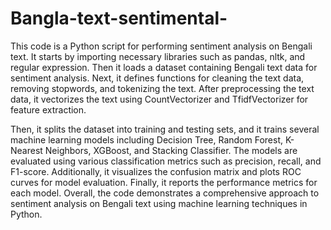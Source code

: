 # Bangla-text-sentimental-

This code is a Python script for performing sentiment analysis on Bengali text. It starts by importing necessary libraries such as pandas, nltk, and regular expression. Then it loads a dataset containing Bengali text data for sentiment analysis. Next, it defines functions for cleaning the text data, removing stopwords, and tokenizing the text. After preprocessing the text data, it vectorizes the text using CountVectorizer and TfidfVectorizer for feature extraction.

Then, it splits the dataset into training and testing sets, and it trains several machine learning models including Decision Tree, Random Forest, K-Nearest Neighbors, XGBoost, and Stacking Classifier. The models are evaluated using various classification metrics such as precision, recall, and F1-score. Additionally, it visualizes the confusion matrix and plots ROC curves for model evaluation. Finally, it reports the performance metrics for each model. Overall, the code demonstrates a comprehensive approach to sentiment analysis on Bengali text using machine learning techniques in Python.
